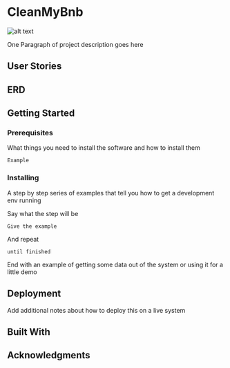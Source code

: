 # CleanMyBnb

![alt text](/images/Logo422480.png)

One Paragraph of project description goes here

## User Stories

## ERD

## Getting Started


### Prerequisites

What things you need to install the software and how to install them

```
Example
```

### Installing

A step by step series of examples that tell you how to get a development env running

Say what the step will be

```
Give the example
```

And repeat

```
until finished
```

End with an example of getting some data out of the system or using it for a little demo


## Deployment

Add additional notes about how to deploy this on a live system

## Built With



## Acknowledgments
